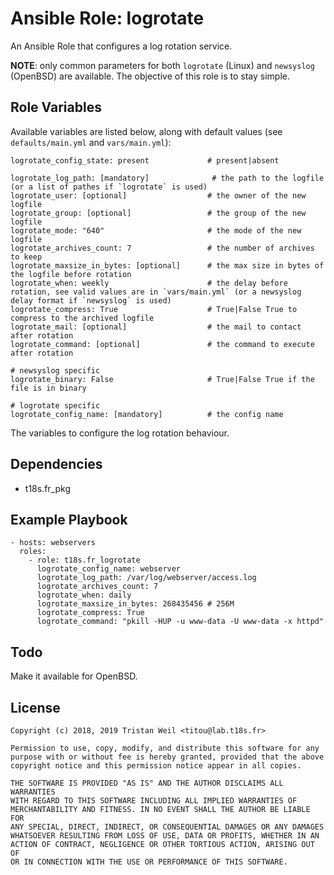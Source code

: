 # Ansible Role: logrotate

An Ansible Role that configures a log rotation service.

**NOTE**: only common parameters for both `logrotate` (Linux) and `newsyslog` (OpenBSD) are available.
The objective of this role is to stay simple.

## Role Variables

Available variables are listed below, along with default values (see `defaults/main.yml` and `vars/main.yml`):

    logrotate_config_state: present             # present|absent

    logrotate_log_path: [mandatory]              # the path to the logfile (or a list of pathes if `logrotate` is used)
    logrotate_user: [optional]                  # the owner of the new logfile
    logrotate_group: [optional]                 # the group of the new logfile
    logrotate_mode: "640"                       # the mode of the new logfile
    logrotate_archives_count: 7                 # the number of archives to keep
    logrotate_maxsize_in_bytes: [optional]      # the max size in bytes of the logfile before rotation
    logrotate_when: weekly                      # the delay before rotation, see valid values are in `vars/main.yml` (or a newsyslog delay format if `newsyslog` is used)
    logrotate_compress: True                    # True|False True to compress to the archived logfile
    logrotate_mail: [optional]                  # the mail to contact after rotation
    logrotate_command: [optional]               # the command to execute after rotation
    
    # newsyslog specific
    logrotate_binary: False                     # True|False True if the file is in binary

    # logrotate specific
    logrotate_config_name: [mandatory]          # the config name

The variables to configure the log rotation behaviour.

## Dependencies

- t18s.fr_pkg

## Example Playbook

    - hosts: webservers
      roles:
        - role: t18s.fr_logrotate
          logrotate_config_name: webserver
          logrotate_log_path: /var/log/webserver/access.log
          logrotate_archives_count: 7
          logrotate_when: daily
          logrotate_maxsize_in_bytes: 268435456 # 256M
          logrotate_compress: True
          logrotate_command: "pkill -HUP -u www-data -U www-data -x httpd"

## Todo

Make it available for OpenBSD.

## License

```
Copyright (c) 2018, 2019 Tristan Weil <titou@lab.t18s.fr>

Permission to use, copy, modify, and distribute this software for any
purpose with or without fee is hereby granted, provided that the above
copyright notice and this permission notice appear in all copies.

THE SOFTWARE IS PROVIDED "AS IS" AND THE AUTHOR DISCLAIMS ALL WARRANTIES
WITH REGARD TO THIS SOFTWARE INCLUDING ALL IMPLIED WARRANTIES OF
MERCHANTABILITY AND FITNESS. IN NO EVENT SHALL THE AUTHOR BE LIABLE FOR
ANY SPECIAL, DIRECT, INDIRECT, OR CONSEQUENTIAL DAMAGES OR ANY DAMAGES
WHATSOEVER RESULTING FROM LOSS OF USE, DATA OR PROFITS, WHETHER IN AN
ACTION OF CONTRACT, NEGLIGENCE OR OTHER TORTIOUS ACTION, ARISING OUT OF
OR IN CONNECTION WITH THE USE OR PERFORMANCE OF THIS SOFTWARE.
```
